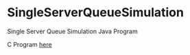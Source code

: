 # SingleServerQueueSimulation
Single Server Queue Simulation Java Program

C Program [here](https://github.com/Khwilo/Simulation-and-Modelling/tree/master/single-server-queuing-simulation-in-c)
